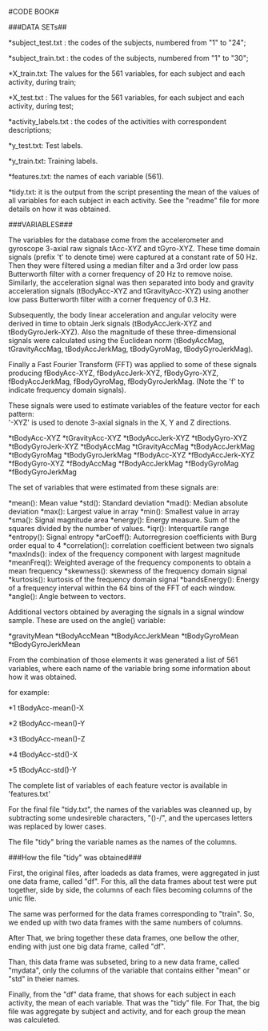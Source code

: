 #CODE BOOK#

###DATA SETs##

*subject_test.txt : the codes of the subjects, numbered from "1" to "24";

*subject_train.txt : the codes of the subjects, numbered from "1" to "30";

*X_train.txt: The values for the 561 variables, for each subject and each activity, during train;

*X_test.txt : The values for the 561 variables, for each subject and each activity, during test;

*activity_labels.txt : the codes of the activities with correspondent descriptions;

*y_test.txt: Test labels.

*y_train.txt: Training labels.

*features.txt: the names of each variable (561).

*tidy.txt: it is the output from the script presenting the mean of the values of all variables for each subject in each activity. See the "readme" file for more details on how it was obtained.

###VARIABLES###

The variables for the database come from the accelerometer and gyroscope 3-axial raw signals tAcc-XYZ and tGyro-XYZ. These time domain signals (prefix 't' to denote time) were captured at a constant rate of 50 Hz. Then they were filtered using a median filter and a 3rd order low pass Butterworth filter with a corner frequency of 20 Hz to remove noise. Similarly, the acceleration signal was then separated into body and gravity acceleration signals (tBodyAcc-XYZ and tGravityAcc-XYZ) using another low pass Butterworth filter with a corner frequency of 0.3 Hz. 

Subsequently, the body linear acceleration and angular velocity were derived in time to obtain Jerk signals (tBodyAccJerk-XYZ and tBodyGyroJerk-XYZ). Also the magnitude of these three-dimensional signals were calculated using the Euclidean norm (tBodyAccMag, tGravityAccMag, tBodyAccJerkMag, tBodyGyroMag, tBodyGyroJerkMag). 

Finally a Fast Fourier Transform (FFT) was applied to some of these signals producing fBodyAcc-XYZ, fBodyAccJerk-XYZ, fBodyGyro-XYZ, fBodyAccJerkMag, fBodyGyroMag, fBodyGyroJerkMag. (Note the 'f' to indicate frequency domain signals). 

These signals were used to estimate variables of the feature vector for each pattern:  
'-XYZ' is used to denote 3-axial signals in the X, Y and Z directions.

*tBodyAcc-XYZ
*tGravityAcc-XYZ
*tBodyAccJerk-XYZ
*tBodyGyro-XYZ
*tBodyGyroJerk-XYZ
*tBodyAccMag
*tGravityAccMag
*tBodyAccJerkMag
*tBodyGyroMag
*tBodyGyroJerkMag
*fBodyAcc-XYZ
*fBodyAccJerk-XYZ
*fBodyGyro-XYZ
*fBodyAccMag
*fBodyAccJerkMag
*fBodyGyroMag
*fBodyGyroJerkMag

The set of variables that were estimated from these signals are: 

*mean(): Mean value
*std(): Standard deviation
*mad(): Median absolute deviation 
*max(): Largest value in array
*min(): Smallest value in array
*sma(): Signal magnitude area
*energy(): Energy measure. Sum of the squares divided by the number of values. 
*iqr(): Interquartile range 
*entropy(): Signal entropy
*arCoeff(): Autorregresion coefficients with Burg order equal to 4
*correlation(): correlation coefficient between two signals
*maxInds(): index of the frequency component with largest magnitude
*meanFreq(): Weighted average of the frequency components to obtain a mean frequency
*skewness(): skewness of the frequency domain signal 
*kurtosis(): kurtosis of the frequency domain signal 
*bandsEnergy(): Energy of a frequency interval within the 64 bins of the FFT of each window.
*angle(): Angle between to vectors.

Additional vectors obtained by averaging the signals in a signal window sample. These are used on the angle() variable:

*gravityMean
*tBodyAccMean
*tBodyAccJerkMean
*tBodyGyroMean
*tBodyGyroJerkMean

From the combination of those elements it was generated a list of 561 variables, where each name of the variable bring some information about how it was obtained.

for example:

*1 tBodyAcc-mean()-X

*2 tBodyAcc-mean()-Y

*3 tBodyAcc-mean()-Z

*4 tBodyAcc-std()-X

*5 tBodyAcc-std()-Y

The complete list of variables of each feature vector is available in 'features.txt'

For the final file "tidy.txt", the names of the variables was cleanned up, by subtracting some undesireble characters, "()-/", and the upercases letters was replaced by lower cases.

The file "tidy" bring the variable names as the names of the columns.

###How the file "tidy" was obtained###

First, the original files, after loadeds as data frames, were aggregated in just one data frame, called "df". For this, all the data frames about test were put together, side by side, the columns of each files becoming columns of the unic file.

The same was performed for the data frames corresponding to "train". So, we ended up with two data frames with the same numbers of columns. 

After That, we bring together these data frames, one bellow the other, ending with just one big data frame, called "df". 

Than, this data frame was subseted, bring to a new data frame, called "mydata", only the columns of the variable that contains either "mean" or "std" in theier names.

Finally, from the "df" data frame, that shows for each subject in each activity, the mean of each variable. That was the "tidy" file. For That, the big file was aggregate by subject and activity, and for each group the mean was calculeted.



